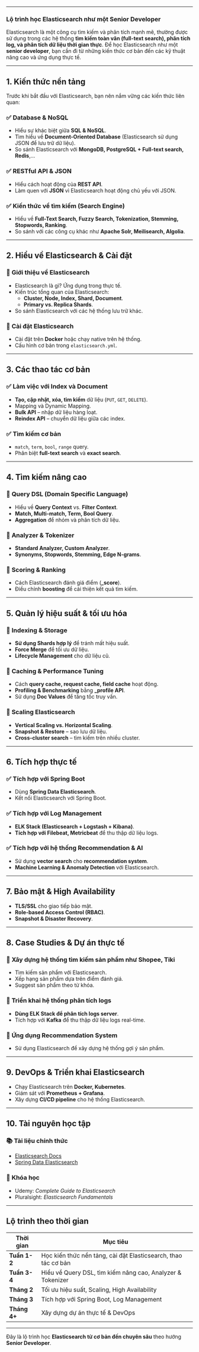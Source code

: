 
---
### Lộ trình học **Elasticsearch** như một **Senior Developer**

Elasticsearch là một công cụ tìm kiếm và phân tích mạnh mẽ, thường được sử dụng trong các hệ thống **tìm kiếm toàn văn (full-text search), phân tích log, và phân tích dữ liệu thời gian thực**. Để học Elasticsearch như một **senior developer**, bạn cần đi từ những kiến thức cơ bản đến các kỹ thuật nâng cao và ứng dụng thực tế.

---

## **1. Kiến thức nền tảng**

Trước khi bắt đầu với Elasticsearch, bạn nên nắm vững các kiến thức liên quan:

### ✅ **Database & NoSQL**

- Hiểu sự khác biệt giữa **SQL & NoSQL**.
- Tìm hiểu về **Document-Oriented Database** (Elasticsearch sử dụng JSON để lưu trữ dữ liệu).
- So sánh Elasticsearch với **MongoDB, PostgreSQL + Full-text search, Redis**,...

### ✅ **RESTful API & JSON**

- Hiểu cách hoạt động của **REST API**.
- Làm quen với **JSON** vì Elasticsearch hoạt động chủ yếu với JSON.

### ✅ **Kiến thức về tìm kiếm (Search Engine)**

- Hiểu về **Full-Text Search, Fuzzy Search, Tokenization, Stemming, Stopwords, Ranking**.
- So sánh với các công cụ khác như **Apache Solr, Meilisearch, Algolia**.

---

## **2. Hiểu về Elasticsearch & Cài đặt**

### 🔹 **Giới thiệu về Elasticsearch**

- Elasticsearch là gì? Ứng dụng trong thực tế.
- Kiến trúc tổng quan của Elasticsearch:
    - **Cluster, Node, Index, Shard, Document**.
    - **Primary vs. Replica Shards**.
- So sánh Elasticsearch với các hệ thống lưu trữ khác.

### 🔹 **Cài đặt Elasticsearch**

- Cài đặt trên **Docker** hoặc chạy native trên hệ thống.
- Cấu hình cơ bản trong `elasticsearch.yml`.

---

## **3. Các thao tác cơ bản**

### ✅ **Làm việc với Index và Document**

- **Tạo, cập nhật, xóa, tìm kiếm** dữ liệu (`PUT`, `GET`, `DELETE`).
- Mapping và Dynamic Mapping.
- **Bulk API** – nhập dữ liệu hàng loạt.
- **Reindex API** – chuyển dữ liệu giữa các index.

### ✅ **Tìm kiếm cơ bản**

- `match`, `term`, `bool`, `range` query.
- Phân biệt **full-text search** và **exact search**.

---

## **4. Tìm kiếm nâng cao**

### 🔹 **Query DSL (Domain Specific Language)**

- Hiểu về **Query Context** vs. **Filter Context**.
- **Match, Multi-match, Term, Bool Query**.
- **Aggregation** để nhóm và phân tích dữ liệu.

### 🔹 **Analyzer & Tokenizer**

- **Standard Analyzer, Custom Analyzer**.
- **Synonyms, Stopwords, Stemming, Edge N-grams**.

### 🔹 **Scoring & Ranking**

- Cách Elasticsearch đánh giá điểm (**_score**).
- Điều chỉnh **boosting** để cải thiện kết quả tìm kiếm.

---

## **5. Quản lý hiệu suất & tối ưu hóa**

### 🔹 **Indexing & Storage**

- **Sử dụng Shards hợp lý** để tránh mất hiệu suất.
- **Force Merge** để tối ưu dữ liệu.
- **Lifecycle Management** cho dữ liệu cũ.

### 🔹 **Caching & Performance Tuning**

- Cách **query cache, request cache, field cache** hoạt động.
- **Profiling & Benchmarking** bằng **_profile API**.
- Sử dụng **Doc Values** để tăng tốc truy vấn.

### 🔹 **Scaling Elasticsearch**

- **Vertical Scaling vs. Horizontal Scaling**.
- **Snapshot & Restore** – sao lưu dữ liệu.
- **Cross-cluster search** – tìm kiếm trên nhiều cluster.

---

## **6. Tích hợp thực tế**

### ✅ **Tích hợp với Spring Boot**

- Dùng **Spring Data Elasticsearch**.
- Kết nối Elasticsearch với Spring Boot.

### ✅ **Tích hợp với Log Management**

- **ELK Stack (Elasticsearch + Logstash + Kibana)**.
- **Tích hợp với Filebeat, Metricbeat** để thu thập dữ liệu logs.

### ✅ **Tích hợp với hệ thống Recommendation & AI**

- Sử dụng **vector search** cho **recommendation system**.
- **Machine Learning & Anomaly Detection** với Elasticsearch.

---

## **7. Bảo mật & High Availability**

- **TLS/SSL** cho giao tiếp bảo mật.
- **Role-based Access Control (RBAC)**.
- **Snapshot & Disaster Recovery**.

---

## **8. Case Studies & Dự án thực tế**

### 🔹 **Xây dựng hệ thống tìm kiếm sản phẩm như Shopee, Tiki**

- Tìm kiếm sản phẩm với Elasticsearch.
- Xếp hạng sản phẩm dựa trên điểm đánh giá.
- Suggest sản phẩm theo từ khóa.

### 🔹 **Triển khai hệ thống phân tích logs**

- **Dùng ELK Stack để phân tích logs server**.
- Tích hợp với **Kafka** để thu thập dữ liệu logs real-time.

### 🔹 **Ứng dụng Recommendation System**

- Sử dụng Elasticsearch để xây dựng hệ thống gợi ý sản phẩm.

---

## **9. DevOps & Triển khai Elasticsearch**

- Chạy Elasticsearch trên **Docker, Kubernetes**.
- Giám sát với **Prometheus + Grafana**.
- Xây dựng **CI/CD pipeline** cho hệ thống Elasticsearch.

---

## **10. Tài nguyên học tập**

### 📚 **Tài liệu chính thức**

- [Elasticsearch Docs](https://www.elastic.co/guide/en/elasticsearch/reference/current/index.html)
- [Spring Data Elasticsearch](https://docs.spring.io/spring-data/elasticsearch/docs/current/reference/html/)

### 🎥 **Khóa học**

- Udemy: _Complete Guide to Elasticsearch_
- Pluralsight: _Elasticsearch Fundamentals_

---

## **Lộ trình theo thời gian**

|Thời gian|Mục tiêu|
|---|---|
|**Tuần 1-2**|Học kiến thức nền tảng, cài đặt Elasticsearch, thao tác cơ bản|
|**Tuần 3-4**|Hiểu về Query DSL, tìm kiếm nâng cao, Analyzer & Tokenizer|
|**Tháng 2**|Tối ưu hiệu suất, Scaling, High Availability|
|**Tháng 3**|Tích hợp với Spring Boot, Log Management|
|**Tháng 4+**|Xây dựng dự án thực tế & DevOps|

---

Đây là lộ trình học **Elasticsearch từ cơ bản đến chuyên sâu** theo hướng **Senior Developer**.